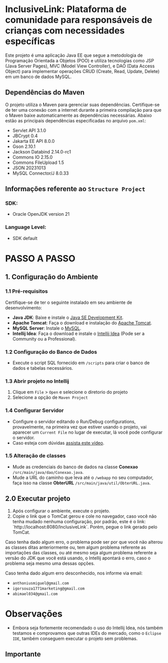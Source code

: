 # InclusiveLink: Plataforma de comunidade para responsáveis de crianças com necessidades específicas

Este projeto é uma aplicação Java EE que segue a metodologia de Programação Orientada a Objetos (POO) e utiliza tecnologias como JSP (Java Server Pages), MVC (Model View Controller), e DAO (Data Access Object) para implementar operações CRUD (Create, Read, Update, Delete) em um banco de dados MySQL.

## Dependências do Maven

O projeto utiliza o Maven para gerenciar suas dependências. Certifique-se de ter uma conexão com a internet durante a primeira compilação para que o Maven baixe automaticamente as dependências necessárias. Abaixo estão as principais dependências especificadas no arquivo `pom.xml`:

- Servlet API 3.1.0
- JBCrypt 0.4
- Jakarta EE API 8.0.0
- Gson 2.10.1
- Jackson Databind 2.14.0-rc1
- Commons IO 2.15.0
- Commons FileUpload 1.5
- JSON 20231013
- MySQL Connector/J 8.0.33

## Informações referente ao `Structure Project`
### SDK:
- Oracle OpenJDK version 21
### Language Level:
- SDK default  

# PASSO A PASSO
## 1. Configuração do Ambiente

### 1.1 Pré-requisitos
Certifique-se de ter o seguinte instalado em seu ambiente de desenvolvimento:

- **Java JDK**: Baixe e instale o [Java SE Development Kit](https://www.oracle.com/br/java/technologies/downloads/).
- **Apache Tomcat**: Faça o download e instalação do [Apache Tomcat](https://tomcat.apache.org/).
- **MySQL Server**: Instale o [MySQL](https://www.mysql.com/downloads/).
- **Intellij Idea**: Faça o download e instale o [Intellij Idea](https://www.jetbrains.com/idea/download/) (Pode ser a Community ou a Professional).

### 1.2 Configuração do Banco de Dados
- Execute o script SQL fornecido em `/scripts` para criar o banco de dados e tabelas necessários.

### 1.3 Abrir projeto no Intellij
1. Clique em `File` > `Open` e selecione o diretorio do projeto
2. Selecione a opção de `Maven Project`

### 1.4 Configurar Servidor
- Configure o servidor editando o Run/Debug configurations, provavelmente, na primeira vez que estiver usando o projeto, vai aparecer um `Current File` no lugar de executar, lá você pode configurar o servidor.
- Caso esteja com dúvidas [assista este vídeo](https://www.youtube.com/watch?v=LKK4OKSfmDU).
### 1.5 Alteração de classes
- Mude as credenciais do banco de dados na classe **Conexao** `/src/main/java/dao/Conexao.java`. 
- Mude a URL do caminho que leva até o `/webapp` no seu computador, faça isso na classe **ObterURL** `/src/main/java/util/ObterURL.java`.
## 2.0 Executar projeto
1. Após configurar o ambiente, execute o projeto.
2. Copie o link que o TomCat gerou e cole no navegador, caso você não tenha mudado nenhuma configuração, por padrão, este é o link: ´http://localhost:8080/InclusiveLink´. Porém, pegue o link gerado pelo TomCat. 

Caso tenha dado algum erro, o problema pode ser por que você não alterou as classes ditas anteriormente ou, tem algum problema referente as importações das classes, ou até mesmo seja algum problema referente a versão do JDK que você está usando, o Intellij apontará o erro, caso o problema seja mesmo uma dessas opções.

Caso tenha dado algum erro desconhecido, nos informe via email: 
- `anthoniusmiguel@gmail.com`
- `igorsouza1771marketing@gmail.com`
- `abimael034@gmail.com`

# Observações
- Embora seja fortemente recomendado o uso do Intellij Idea, nós também testamos e comprovamos que outras IDEs do mercado, como o `Eclipse IDE`, também conseguem executar o projeto sem problemas.
## Importante

